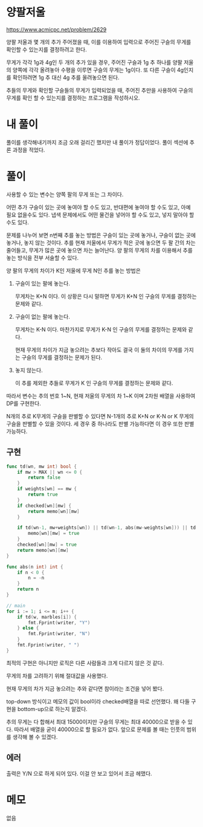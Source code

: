 # 양팔저울

https://www.acmicpc.net/problem/2629

양팔 저울과 몇 개의 추가 주어졌을 때, 이를 이용하여 입력으로 주어진 구슬의 무게를 확인할 수 있는지를 결정하려고 한다.

무게가 각각 1g과 4g인 두 개의 추가 있을 경우, 주어진 구슬과 1g 추 하나를 양팔 저울의 양쪽에 각각 올려놓아 수평을 이루면 구슬의 무게는 1g이다. 또 다른 구슬이 4g인지를 확인하려면 1g 추 대신 4g 추를 올려놓으면 된다.

추들의 무게와 확인할 구슬들의 무게가 입력되었을 때, 주어진 추만을 사용하여 구슬의 무게를 확인 할 수 있는지를 결정하는 프로그램을 작성하시오.

# 내 풀이

풀이를 생각해내기까지 조금 오래 걸리긴 했지만 내 풀이가 정답이었다. 풀이 섹션에 추론 과정을 적었다.

# 풀이

사용할 수 있는 변수는 양쪽 팔의 무게 또는 그 차이다.

어떤 추가 구슬이 있는 곳에 놓여야 할 수도 있고, 반대편에 놓여야 할 수도 있고, 아예 필요 없을수도 있다. 냅색 문제에서도 어떤 물건을 넣어야 할 수도 있고, 넣지 말아야 할 수도 있다.

문제를 나누어 보면 n번째 추를 놓는 방법은 구슬이 있는 곳에 놓거나, 구슬이 없는 곳에 놓거나, 놓지 않는 것이다. 추를 현재 저울에서 무게가 적은 곳에 놓으면 두 팔 간의 차는 줄어들고, 무게가 많은 곳에 놓으면 차는 늘어난다. 양 팔의 무게의 차를 이용해서 추를 놓는 방식을 전부 서술할 수 있다.

양 팔의 무게의 차이가 K인 저울에 무게 N인 추를 놓는 방법은
1. 구슬이 있는 팔에 놓는다.

    무게차는 K+N 이다. 이 상황은 다시 말하면 무게가 K+N 인 구슬의 무게를 결정하는 문제와 같다.

2. 구슬이 없는 팔에 놓는다.

    무게차는 K-N 이다. 마찬가지로 무게가 K-N 인 구슬의 무게를 결정하는 문제와 같다.

    현재 무게의 차이가 지금 놓으려는 추보다 작아도 결국 이 둘의 차이의 무게를 가지는 구슬의 무게를 결정하는 문제가 된다. 

3. 놓지 않는다.

    이 추를 제외한 추들로 무게가 K 인 구슬의 무게를 결정하는 문제와 같다.

따라서 변수는 추의 번호 1~N, 현재 저울의 무게의 차 1~K 이며 2차원 배열을 사용하여 DP를 구현한다.

N개의 추로 K무게의 구슬을 판별할 수 있다면 N-1개의 추로 K+N or K-N or K 무게의 구슬을 판별할 수 있을 것이다. 세 경우 중 하나라도 판별 가능하다면 이 경우 또한 판별 가능하다.

## 구현
```go
func td(wn, mw int) bool {
	if mw > MAX || wn <= 0 {
		return false
	}
	if weights[wn] == mw {
		return true
	}
	if checked[wn][mw] {
		return memo[wn][mw]
	}

	if td(wn-1, mw+weights[wn]) || td(wn-1, abs(mw-weights[wn])) || td(wn-1, mw) {
		memo[wn][mw] = true
	}
	checked[wn][mw] = true
	return memo[wn][mw]
}

func abs(n int) int {
	if n < 0 {
		n = -n
	}
	return n
}

// main
for i := 1; i <= m; i++ {
    if td(w, marbles[i]) {
        fmt.Fprint(writer, "Y")
    } else {
        fmt.Fprint(writer, "N")
    }
    fmt.Fprint(writer, " ")
}
```
최적의 구현은 아니지만 로직은 다른 사람들과 크게 다르지 않은 것 같다.

무게의 차를 고려하기 위해 절대값을 사용했다.

현재 무게의 차가 지금 놓으려는 추와 같다면 참이라는 조건을 넣어 봤다.

top-down 방식이고 메모의 값이 bool이라 checked배열을 따로 선언했다. 왜 다들 구현을 bottom-up으로 하는지 알겠다.

추의 무게는 다 합해서 최대 15000이지만 구슬의 무게는 최대 40000으로 받을 수 있다. 따라서 배열을 굳이 40000으로 할 필요가 없다. 앞으로 문제를 볼 때는 인풋의 범위를 생각해 볼 수 있겠다.

## 에러

출력은 Y/N 으로 하게 되어 있다. 이걸 안 보고 있어서 조금 헤맸다.

# 메모

없음